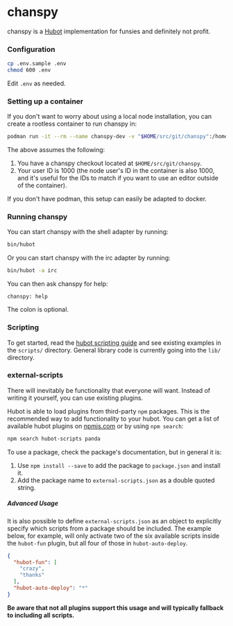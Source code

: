 # chanspy

chanspy is a [Hubot][hubot] implementation for funsies and definitely not profit.

[hubot]: http://hubot.github.com

### Configuration

```bash
cp .env.sample .env
chmod 600 .env
```

Edit `.env` as needed.

### Setting up a container

If you don't want to worry about using a local node installation, you can create a rootless container to run chanspy in:

```bash
podman run -it --rm --name chanspy-dev -v "$HOME/src/git/chanspy":/home/node/chanspy:Z -w /home/node/chanspy --userns=keep-id node:15.1.0 /bin/bash
```

The above assumes the following:

1. You have a chanspy checkout located at `$HOME/src/git/chanspy`.
1. Your user ID is 1000 (the node user's ID in the container is also 1000, and it's useful for the IDs to match if you want to use an editor outside of the container).

If you don't have podman, this setup can easily be adapted to docker.

### Running chanspy

You can start chanspy with the shell adapter by running:

```bash
bin/hubot
```

Or you can start chanspy with the irc adapter by running:

```bash
bin/hubot -a irc
```

You can then ask chanspy for help:

```
chanspy: help
```

The colon is optional.

### Scripting

To get started, read the [hubot scripting guide][scripting-docs] and see existing examples in the `scripts/` directory. General library code is currently going into the `lib/` directory.

[scripting-docs]: https://github.com/github/hubot/blob/master/docs/scripting.md

### external-scripts

There will inevitably be functionality that everyone will want. Instead of writing it yourself, you can use existing plugins.

Hubot is able to load plugins from third-party `npm` packages. This is the recommended way to add functionality to your hubot. You can get a list of available hubot plugins on [npmjs.com][npmjs] or by using `npm search`:

```bash
npm search hubot-scripts panda
```

To use a package, check the package's documentation, but in general it is:

1. Use `npm install --save` to add the package to `package.json` and install it.
1. Add the package name to `external-scripts.json` as a double quoted string.

##### Advanced Usage

It is also possible to define `external-scripts.json` as an object to explicitly specify which scripts from a package should be included. The example below, for example, will only activate two of the six available scripts inside the `hubot-fun` plugin, but all four of those in `hubot-auto-deploy`.

```json
{
  "hubot-fun": [
    "crazy",
    "thanks"
  ],
  "hubot-auto-deploy": "*"
}
```

**Be aware that not all plugins support this usage and will typically fallback
to including all scripts.**

[npmjs]: https://www.npmjs.com
